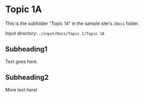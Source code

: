 
# Topic 1A

This is the subfolder "Topic 1A" in the sample site's `/Docs` folder.

Input directory: `./input/Docs/Topic 1/Topic 1A`

## Subheading1

Text goes here.

## Subheading2

More text here!